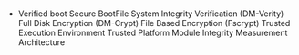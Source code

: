 #

* Verified boot 
Secure BootFile
System Integrity Verification (DM-Verity)
  Full Disk Encryption (DM-Crypt)
  File Based Encryption (Fscrypt)
  Trusted Execution Environment
  Trusted Platform Module
  Integrity Measurement Architecture
